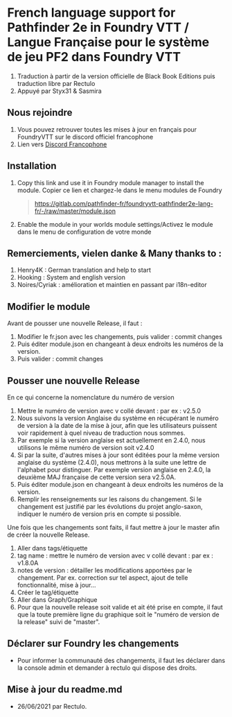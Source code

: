 # French language support for Pathfinder 2e in Foundry VTT / Langue Française pour le système de jeu PF2 dans Foundry VTT
1. Traduction à partir de la version officielle de Black Book Editions puis traduction libre par Rectulo
2. Appuyé par Styx31 & Sasmira

## Nous rejoindre
1. Vous pouvez retrouver toutes les mises à jour en français pour FoundryVTT sur le discord officiel francophone
2. Lien vers [Discord Francophone](https://discord.gg/pPSDNJk)

## Installation

1. Copy this link and use it in Foundry module manager to install the module. Copier ce lien et chargez-le dans le menu modules de Foundry
    > https://gitlab.com/pathfinder-fr/foundryvtt-pathfinder2e-lang-fr/-/raw/master/module.json
2. Enable the module in your worlds module settings/Activez le module dans le menu de configuration de votre monde

## Remerciements, vielen danke & Many thanks to :
1. Henry4K : German translation and help to start
2. Hooking : System and english version
3. Noires/Cyriak : amélioration et maintien en passant par i18n-editor

## Modifier le module
Avant de pousser une nouvelle Release, il faut :
1. Modifier le fr.json avec les changements, puis valider : commit changes
2. Puis éditer module.json en changeant à deux endroits les numéros de la version.
3. Puis valider : commit changes

## Pousser une nouvelle Release
En ce qui concerne la nomenclature du numéro de version
1. Mettre le numéro de version avec v collé devant : par ex : v2.5.0
2. Nous suivons la version Anglaise du système en récupérant le numéro de version à la date de la mise à jour, afin que les utilisateurs puissent voir rapidement à quel niveau de traduction nous sommes. 
3. Par exemple si la version anglaise est actuellement en 2.4.0, nous utilisons le même numéro de version soit v2.4.0
4. Si par la suite, d'autres mises à jour sont éditées pour la même version anglaise du système (2.4.0), nous mettrons à la suite une lettre de l'alphabet pour distinguer. Par exemple version anglaise en 2.4.0, la deuxième MAJ française de cette version sera v2.5.0A.
5. Puis éditer module.json en changeant à deux endroits les numéros de la version. 
6. Remplir les renseignements sur les raisons du changement. Si le changement est justifié par les évolutions du projet anglo-saxon, indiquer le numéro de version pris en compte si possible.

Une fois que les changements sont faits, il faut mettre à jour le master afin de créer la nouvelle Release.
1. Aller dans tags/étiquette
2. tag name : mettre le numéro de version avec v collé devant : par ex : v1.8.0A
3. notes de version : détailler les modifications apportées par le changement. Par ex. correction sur tel aspect, ajout de telle fonctionnalité, mise à jour...
4. Créer le tag/étiquette
5. Aller dans Graph/Graphique
6. Pour que la nouvelle release soit valide et ait été prise en compte, il faut que la toute première ligne du graphique soit le "numéro de version de la release" suivi de "master".

## Déclarer sur Foundry les changements
- Pour informer la communauté des changements, il faut les déclarer dans la console admin et demander à rectulo qui dispose des droits.

## Mise à jour du readme.md
- 26/06/2021 par Rectulo.
